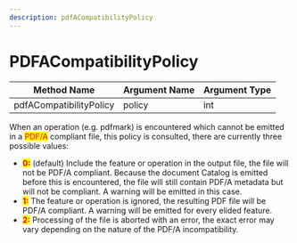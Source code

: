 ```yaml
---
description: pdfACompatibilityPolicy
---
```


# PDFACompatibilityPolicy

| Method Name             | Argument Name | Argument Type |
| ----------------------- | ------------- | ------------- |
| pdfACompatibilityPolicy | policy        | int           |

When an operation (e.g. pdfmark) is encountered which cannot be emitted in a <mark style="color:red;">PDF/A</mark> compliant file, this policy is consulted, there are currently three possible values:

* <mark style="color:red;">**0:**</mark> (default) Include the feature or operation in the output file, the file will not be PDF/A compliant. Because the document Catalog is emitted before this is encountered, the file will still contain PDF/A metadata but will not be compliant. A warning will be emitted in this case.
* <mark style="color:red;">**1:**</mark> The feature or operation is ignored, the resulting PDF file will be PDF/A compliant. A warning will be emitted for every elided feature.
* <mark style="color:red;">**2:**</mark> Processing of the file is aborted with an error, the exact error may vary depending on the nature of the PDF/A incompatibility.



